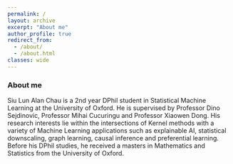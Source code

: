 ```yaml
---
permalink: /
layout: archive
excerpt: "About me"
author_profile: true
redirect_from: 
  - /about/
  - /about.html
classes: wide
---
```


### About me
Siu Lun Alan Chau is a 2nd year DPhil student in Statistical Machine Learning at the University of Oxford. He is supervised by Professor Dino Sejdinovic, Professor Mihai Cucuringu and Professor Xiaowen Dong. His research interests lie within the intersections of Kernel methods with a variety of Machine Learning applications such as explainable AI, statistical downscaling, graph learning, causal inference and preferential learning. Before his DPhil studies, he received a masters in Mathematics and Statistics from the University of Oxford.